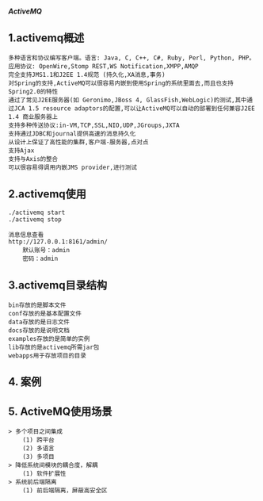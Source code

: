 ##### ActiveMQ #####
## 1.activemq概述
    多种语言和协议编写客户端。语言: Java, C, C++, C#, Ruby, Perl, Python, PHP。应用协议: OpenWire,Stomp REST,WS Notification,XMPP,AMQP
    完全支持JMS1.1和J2EE 1.4规范 (持久化,XA消息,事务)
    对Spring的支持,ActiveMQ可以很容易内嵌到使用Spring的系统里面去,而且也支持Spring2.0的特性
    通过了常见J2EE服务器(如 Geronimo,JBoss 4, GlassFish,WebLogic)的测试,其中通过JCA 1.5 resource adaptors的配置,可以让ActiveMQ可以自动的部署到任何兼容J2EE 1.4 商业服务器上
    支持多种传送协议:in-VM,TCP,SSL,NIO,UDP,JGroups,JXTA
    支持通过JDBC和journal提供高速的消息持久化
    从设计上保证了高性能的集群,客户端-服务器,点对点
    支持Ajax
    支持与Axis的整合
    可以很容易得调用内嵌JMS provider,进行测试

## 2.activemq使用
    ./activemq start
    ./activemq stop

    消息信息查看
    http://127.0.0.1:8161/admin/
        默认账号：admin
        密码：admin

## 3.activemq目录结构
    bin存放的是脚本文件
    conf存放的是基本配置文件
    data存放的是日志文件
    docs存放的是说明文档
    examples存放的是简单的实例
    lib存放的是activemq所需jar包
    webapps用于存放项目的目录

## 4. 案例


## 5. ActiveMQ使用场景
    > 多个项目之间集成
        (1) 跨平台
        (2) 多语言
        (3) 多项目
    > 降低系统间模块的耦合度，解耦
        (1) 软件扩展性
    > 系统前后端隔离
        (1) 前后端隔离，屏蔽高安全区
